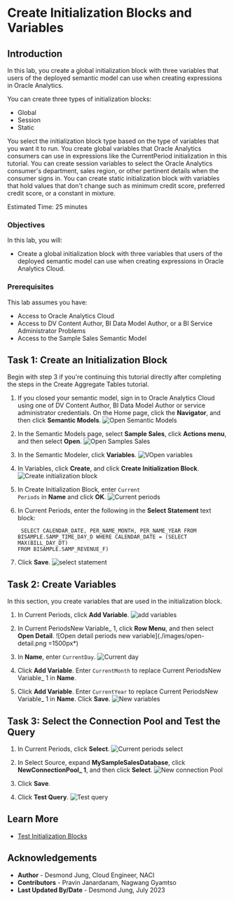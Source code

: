 # Create Initialization Blocks and Variables

## Introduction

In this lab, you create a global initialization block with three variables that users of the deployed semantic model can use when creating expressions in Oracle Analytics.

You can create three types of initialization blocks:

* Global
* Session
* Static

You select the initialization block type based on the type of variables that you want it to run. You create global variables that Oracle Analytics consumers can use in expressions like the CurrentPeriod initialization in this tutorial. You can create session variables to select the Oracle Analytics consumer's department, sales region, or other pertinent details when the consumer signs in. You can create static initialization block with variables that hold values that don't change such as minimum credit score, preferred credit score, or a constant in mixture.

Estimated Time: 25 minutes

### Objectives

In this lab, you will:
* Create a global initialization block with three variables that users of the deployed semantic model can use when creating expressions in Oracle Analytics Cloud.

### Prerequisites

This lab assumes you have:
* Access to Oracle Analytics Cloud
* Access to DV Content Author, BI Data Model Author, or a BI Service Administrator Problems
* Access to the Sample Sales Semantic Model


## Task 1: Create an Initialization Block

Begin with step 3 if you're continuing this tutorial directly after completing the steps in the Create Aggregate Tables tutorial.

1. If you closed your semantic model, sign in to Oracle Analytics Cloud using one of DV Content Author, BI Data Model Author or service administrator credentials. On the Home page, click the **Navigator**, and then click **Semantic Models**.
    ![Open Semantic Models](./images/semantic-models.png)
2. In the Semantic Models page, select **Sample Sales**, click **Actions menu**, and then select **Open**.
    ![Open Samples Sales](./images/open-sample-sales.png)
3. In the Semantic Modeler, click **Variables**.
    ![VOpen variables](./images/variables.png)
4. In Variables, click **Create**, and click **Create Initialization Block**.
    ![Create initialization block](./images/create-initialization-block.png)
5. In Create Initialization Block, enter <code>Current Periods</code> in **Name** and click **OK**.
    ![Current periods](./images/current-periods.png)
6. In Current Periods, enter the following in the **Select Statement** text block:

    <code> SELECT CALENDAR_DATE, PER_NAME_MONTH, PER_NAME_YEAR FROM BISAMPLE.SAMP_TIME_DAY_D WHERE CALENDAR_DATE = (SELECT MAX(BILL_DAY_DT) FROM BISAMPLE.SAMP_REVENUE_F)</code>

7. Click **Save**.
    ![select statement](./images/current-per-select-statement.png)
## Task 2: Create Variables

In this section, you create variables that are used in the initialization block.

1. In Current Periods, click **Add Variable**.
    ![add variables](./images/add-variable.png)
2. In Current PeriodsNew Variable_ 1, click **Row Menu**, and then select **Open Detail**.
    ![Open detail periods new variable](./images/open-detail.png =1500px*)
3. In **Name**, enter <code>CurrentDay</code>.
    ![Current day](./images/currentday.png)
4. Click **Add Variable**. Enter <code>CurrentMonth</code> to replace Current PeriodsNew Variable_ 1 in **Name**.

5. Click **Add Variable**. Enter <code>CurrentYear</code> to replace Current PeriodsNew Variable_ 1 in **Name**. Click **Save**.
    ![New variables](./images/new-variables.png)

## Task 3: Select the Connection Pool and Test the Query

1. In Current Periods, click **Select**.
    ![Current periods select](./images/current-period-select.png)
2. In Select Source, expand **MySampleSalesDatabase**, click **NewConnectionPool_ 1**, and then click **Select**.
    ![New connection Pool](./images/new-connection-pool.png)
3. Click **Save**.

4. Click **Test Query**.
    ![Test query](./images/test-query.png)

## Learn More
* [Test Initialization Blocks](https://docs.oracle.com/en/cloud/paas/analytics-cloud/acmdg/create-and-configure-initialization-blocks.html#GUID-3CDC1C17-01F1-4EAC-BBCB-757487820ED9)

## Acknowledgements
* **Author** - Desmond Jung, Cloud Engineer, NACI
* **Contributors** - Pravin Janardanam, Nagwang Gyamtso
* **Last Updated By/Date** - Desmond Jung, July 2023

